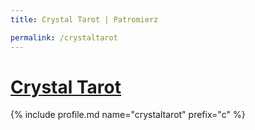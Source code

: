 ```yaml
---
title: Crystal Tarot | Patromierz

permalink: /crystaltarot
---
```


# [Crystal Tarot](https://patronite.pl/crystaltarot)

{% include profile.md name="crystaltarot" prefix="c" %}
